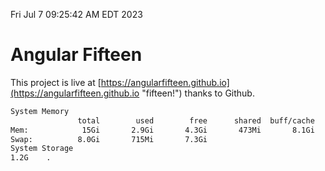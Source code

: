 Fri Jul  7 09:25:42 AM EDT 2023

# Angular Fifteen


This project is live at [https://angularfifteen.github.io](https://angularfifteen.github.io "fifteen!") thanks to Github.

```bash
System Memory
               total        used        free      shared  buff/cache   available
Mem:            15Gi       2.9Gi       4.3Gi       473Mi       8.1Gi        11Gi
Swap:          8.0Gi       715Mi       7.3Gi
System Storage
1.2G	.
```
```bash
